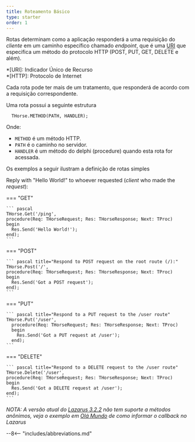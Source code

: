 ```yaml
---
title: Roteamento Básico
type: starter
order: 1
---
```


Rotas determinam como a aplicação responderá a uma requisição do *cliente* em um caminho específico chamado *endpoint*, que é uma [URI](https://pt.wikipedia.org/wiki/URI) que especifica um método do protocolo HTTP (POST, PUT, GET, DELETE e além).

*[URI]: Indicador Único de Recurso  
*[HTTP]: Protocolo de Internet  

Cada rota pode ter mais de um tratamento, que responderá de acordo com a requisição correspondente.

Uma rota possui a seguinte estrutura

``` delphi
  THorse.METHOD(PATH, HANDLER);
```

Onde:

* `METHOD` é um método HTTP.
* `PATH` é o caminho no servidor.
* `HANDLER` é um método do delphi (procedure) quando esta rota for acessada.

Os exemplos a seguir ilustram a definição de rotas simples

Reply with "Hello World!" to whoever requested (*client* who made the *request*):

===  "GET"

    ``` pascal
    THorse.Get('/ping',
    procedure(Req: THorseRequest; Res: THorseResponse; Next: TProc)
    begin
      Res.Send('Hello World!');
    end);
    ```

===  "POST"

    ``` pascal title="Respond to POST request on the root route (/):"
    THorse.Post('/',
    procedure(Req: THorseRequest; Res: THorseResponse; Next: TProc)
    begin
      Res.Send('Got a POST request');
    end);
    ```

===  "PUT"

    ``` pascal title="Respond to a PUT request to the /user route"
    THorse.Put('/user',
      procedure(Req: THorseRequest; Res: THorseResponse; Next: TProc)
      begin
        Res.Send('Got a PUT request at /user');
      end);
    ```

===  "DELETE"

    ``` pascal title="Respond to a DELETE request to the /user route"
    THorse.Delete('/user',
    procedure(Req: THorseRequest; Res: THorseResponse; Next: TProc)
    begin
      Res.Send('Got a DELETE request at /user');
    end);
    ```

*NOTA: A versão atual do [Lazarus 3.2.2](https://www.lazarus-ide.org/index.php?page=downloads) não tem suporte a métodos anônimos, veja o exemplo em [Olá Mundo](../hello-world) de como informar o callback no Lazarus*

--8<-- "includes/abbreviations.md"